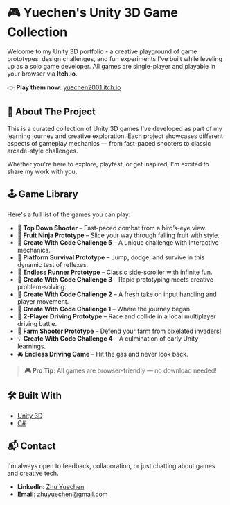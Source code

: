 # 🎮 Yuechen's Unity 3D Game Collection

Welcome to my Unity 3D portfolio - a creative playground of game prototypes, design challenges, and fun experiments I've built while leveling up as a solo game developer. All games are single-player and playable in your browser via **Itch.io**.

👉 **Play them now:** [yuechen2001.itch.io](https://yuechen2001.itch.io/)


## 📖 About The Project

This is a curated collection of Unity 3D games I've developed as part of my learning journey and creative exploration. Each project showcases different aspects of gameplay mechanics — from fast-paced shooters to classic arcade-style challenges.

Whether you're here to explore, playtest, or get inspired, I'm excited to share my work with you.

## 🕹️ Game Library

Here's a full list of the games you can play:

- 🔫 **Top Down Shooter** – Fast-paced combat from a bird’s-eye view.
- 🍉 **Fruit Ninja Prototype** – Slice your way through falling fruit with style.
- 🧠 **Create With Code Challenge 5** – A unique challenge with interactive mechanics.
- 🦶 **Platform Survival Prototype** – Jump, dodge, and survive in this dynamic test of reflexes.
- 🏃 **Endless Runner Prototype** – Classic side-scroller with infinite fun.
- 🎯 **Create With Code Challenge 3** – Rapid prototyping meets creative problem-solving.
- 🎲 **Create With Code Challenge 2** – A fresh take on input handling and player movement.
- 🧩 **Create With Code Challenge 1** – Where the journey began.
- 🚗 **2-Player Driving Prototype** – Race and collide in a local multiplayer driving battle.
- 🌾 **Farm Shooter Prototype** – Defend your farm from pixelated invaders!
- 💡 **Create With Code Challenge 4** – A culmination of early Unity learnings.
- 🚘 **Endless Driving Game** – Hit the gas and never look back.

> **🎮 Pro Tip**: All games are browser-friendly — no download needed!


## 🛠️ Built With

- [Unity 3D](https://unity.com/)
- [C#](https://learn.microsoft.com/en-us/dotnet/csharp/)


## 📬 Contact

I'm always open to feedback, collaboration, or just chatting about games and creative tech.

- **LinkedIn**: [Zhu Yuechen](https://www.linkedin.com/in/zhu-yuechen-1a603435/)
- **Email**: [zhuyuechen@gmail.com](mailto:zhuyuechen@gmail.com)
